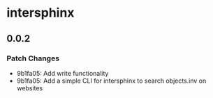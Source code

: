 # intersphinx

## 0.0.2

### Patch Changes

- 9b1fa05: Add write functionality
- 9b1fa05: Add a simple CLI for intersphinx to search objects.inv on websites
